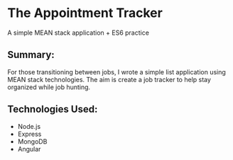 # The Appointment Tracker
A simple MEAN stack application + ES6 practice

## Summary:
For those transitioning between jobs, I wrote a simple list application using MEAN stack technologies. The aim is create a job tracker to help stay organized while job hunting. 

## Technologies Used:
- Node.js
- Express
- MongoDB
- Angular

